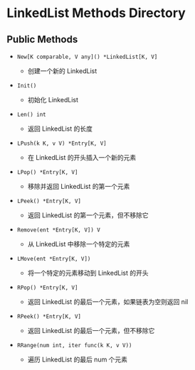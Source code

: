 # LinkedList Methods Directory

## Public Methods

- `New[K comparable, V any]() *LinkedList[K, V]`
    - 创建一个新的 LinkedList

- `Init()`
    - 初始化 LinkedList

- `Len() int`
    - 返回 LinkedList 的长度

- `LPush(k K, v V) *Entry[K, V]`
    - 在 LinkedList 的开头插入一个新的元素

- `LPop() *Entry[K, V]`
    - 移除并返回 LinkedList 的第一个元素

- `LPeek() *Entry[K, V]`
    - 返回 LinkedList 的第一个元素，但不移除它

- `Remove(ent *Entry[K, V]) V`
    - 从 LinkedList 中移除一个特定的元素

- `LMove(ent *Entry[K, V])`
    - 将一个特定的元素移动到 LinkedList 的开头

- `RPop() *Entry[K, V]`
    - 返回 LinkedList 的最后一个元素，如果链表为空则返回 nil

- `RPeek() *Entry[K, V]`
    - 返回 LinkedList 的最后一个元素，但不移除它

- `RRange(num int, iter func(k K, v V))`
    - 遍历 LinkedList 的最后 num 个元素